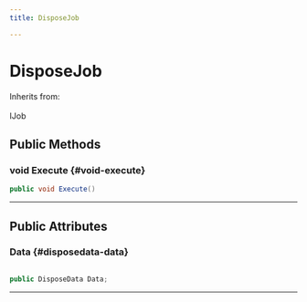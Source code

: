 ```yaml
---
title: DisposeJob

---
```


# DisposeJob







Inherits from: <br></br>IJob




## Public Methods

### void Execute {#void-execute}

```csharp
public void Execute()
```






-----------

## Public Attributes

### Data {#disposedata-data}

```csharp

public DisposeData Data;

```






-----------

